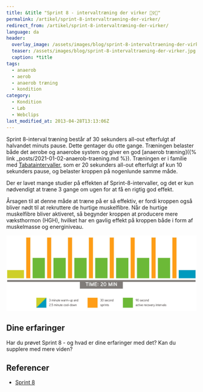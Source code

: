 ```yaml
---
title: &title "Sprint 8 - intervaltræning der virker 🏃‍♀️🏃"
permalink: /artikel/sprint-8-intervaltraening-der-virker/
redirect_from: /artikel/sprint-8-intervaltræning-der-virker/
language: da
header:
  overlay_image: /assets/images/blog/sprint-8-intervaltraening-der-virker.jpg
  teaser: /assets/images/blog/sprint-8-intervaltraening-der-virker.jpg
  caption: *title
tags:
  - anaerob
  - aerob
  - anaerob træning
  - kondition
category:
  - Kondition
  - Løb
  - Webclips
last_modified_at: 2013-04-28T13:13:06Z
---
```


Sprint 8-interval træning består af 30 sekunders all-out efterfulgt af halvandet minuts pause. Dette gentager du otte gange. Træningen belaster både det aerobe og anaerobe system og giver en god [anaerob træning]({% link _posts/2021-01-02-anaerob-traening.md %}). Træningen er i familie med [Tabataintervaller](/artikel/4-minutters-haard-intervaltraening-bedre-end-en-times-moderat-loeb), som er 20 sekunders all-out efterfulgt af kun 10 sekunders pause, og belaster kroppen på nogenlunde samme måde.

Der er lavet mange studier på effekten af Sprint-8-intervaller, og det er kun nødvendigt at træne 3 gange om ugen for at få en rigtig god effekt.

Årsagen til at denne måde at træne på er så effektiv, er fordi kroppen også bliver nødt til at rekruttere de hurtige muskelfibre. Når de hurtige muskelfibre bliver aktiveret, så begynder kroppen at producere mere væksthormon (HGH), hvilket har en gavlig effekt på kroppen både i form af muskelmasse og energiniveau.

![Sprint 8](/assets/images/sprint-8-landing-infographic.jpg "Sprint 8")

## Dine erfaringer

Har du prøvet Sprint 8 - og hvad er dine erfaringer med det? Kan du supplere med mere viden?

## Referencer

- [Sprint 8](https://sprint8.com/)
